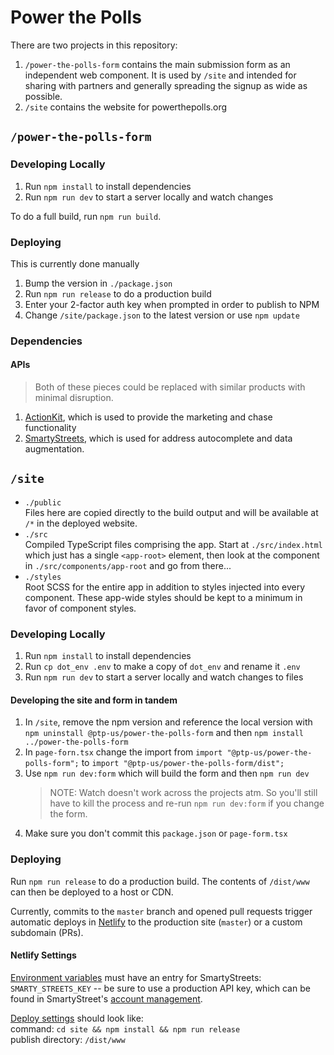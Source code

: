 # Power the Polls

There are two projects in this repository:

1. `/power-the-polls-form` contains the main submission form as an independent web component. It is used by `/site` and intended for sharing with partners and generally spreading the signup as wide as possible.
2. `/site` contains the website for powerthepolls.org

## `/power-the-polls-form`

### Developing Locally

1. Run `npm install` to install dependencies
2. Run `npm run dev` to start a server locally and watch changes

To do a full build, run `npm run build`.

### Deploying

This is currently done manually

1. Bump the version in `./package.json`
2. Run `npm run release` to do a production build
3. Enter your 2-factor auth key when prompted in order to publish to NPM
4. Change `/site/package.json` to the latest version or use `npm update`

### Dependencies

#### APIs

> Both of these pieces could be replaced with similar products with minimal disruption.

1. [ActionKit](https://ptp.actionkit.com/admin/), which is used to provide the marketing and chase functionality
2. [SmartyStreets](https://account.smartystreets.com/), which is used for address autocomplete and data augmentation.

## `/site`

* `./public`  
  Files here are copied directly to the build output and will be available at `/*` in the deployed website.
* `./src`  
  Compiled TypeScript files comprising the app. Start at `./src/index.html` which just has a single `<app-root>` element, then look at the component in `./src/components/app-root` and go from there...
* `./styles`  
  Root SCSS for the entire app in addition to styles injected into every component. These app-wide styles should be kept to a minimum in favor of component styles.

### Developing Locally

1. Run `npm install` to install dependencies
2. Run `cp dot_env .env` to make a copy of `dot_env` and rename it `.env`
3. Run `npm run dev` to start a server locally and watch changes to files

#### Developing the site and form in tandem

1. In `/site`, remove the npm version and reference the local version with `npm uninstall @ptp-us/power-the-polls-form` and then `npm install ../power-the-polls-form`
2. In `page-forn.tsx` change the import from `import "@ptp-us/power-the-polls-form";` to `import "@ptp-us/power-the-polls-form/dist";`
3. Use `npm run dev:form` which will build the form and then `npm run dev`
   > NOTE: Watch doesn't work across the projects atm. So you'll still have to kill the process and re-run `npm run dev:form` if you change the form.
4. Make sure you don't commit this `package.json` or `page-form.tsx`

### Deploying

Run `npm run release` to do a production build. The contents of `/dist/www` can then be deployed to a host or CDN.

Currently, commits to the `master` branch and opened pull requests trigger automatic deploys in [Netlify](https://netlify.com) to the production site (`master`) or a custom subdomain (PRs).

#### Netlify Settings

[Environment variables](https://docs.netlify.com/configure-builds/environment-variables/) must have an entry for SmartyStreets: `SMARTY_STREETS_KEY` -- be sure to use a production API key, which can be found in SmartyStreet's [account management](https://account.smartystreets.com/#keys).

[Deploy settings](https://app.netlify.com/sites/powerthepolls/settings/deploys) should look like:  
command: `cd site && npm install && npm run release`  
publish directory: `/dist/www`
